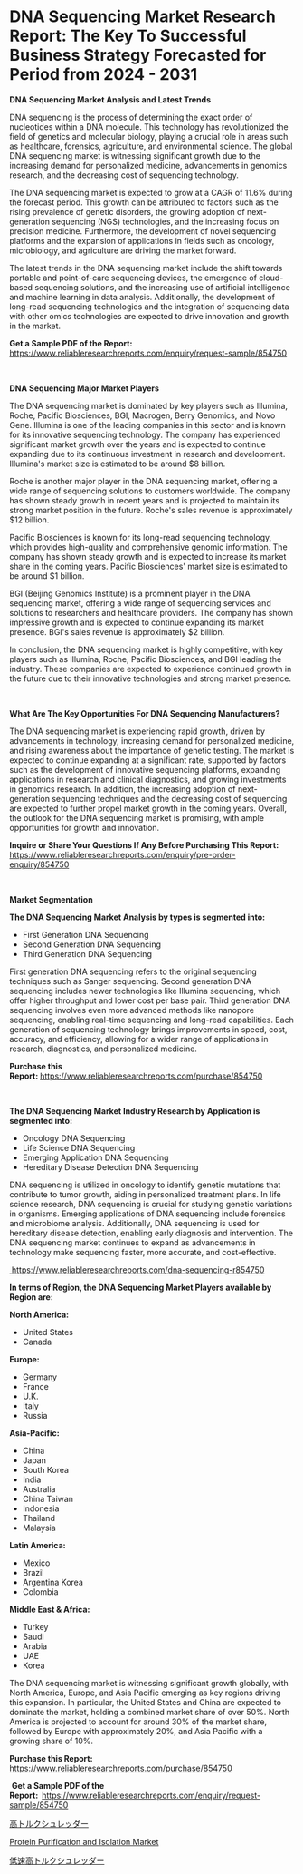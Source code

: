 <p><h1>DNA Sequencing Market Research Report: The Key To Successful Business Strategy Forecasted for Period from 2024 - 2031</h1></p><p><strong>DNA Sequencing Market Analysis and Latest Trends</strong></p>
<p><p>DNA sequencing is the process of determining the exact order of nucleotides within a DNA molecule. This technology has revolutionized the field of genetics and molecular biology, playing a crucial role in areas such as healthcare, forensics, agriculture, and environmental science. The global DNA sequencing market is witnessing significant growth due to the increasing demand for personalized medicine, advancements in genomics research, and the decreasing cost of sequencing technology.</p><p>The DNA sequencing market is expected to grow at a CAGR of 11.6% during the forecast period. This growth can be attributed to factors such as the rising prevalence of genetic disorders, the growing adoption of next-generation sequencing (NGS) technologies, and the increasing focus on precision medicine. Furthermore, the development of novel sequencing platforms and the expansion of applications in fields such as oncology, microbiology, and agriculture are driving the market forward.</p><p>The latest trends in the DNA sequencing market include the shift towards portable and point-of-care sequencing devices, the emergence of cloud-based sequencing solutions, and the increasing use of artificial intelligence and machine learning in data analysis. Additionally, the development of long-read sequencing technologies and the integration of sequencing data with other omics technologies are expected to drive innovation and growth in the market.</p></p>
<p><strong>Get a Sample PDF of the Report:&nbsp;</strong> <a href="https://www.reliableresearchreports.com/enquiry/request-sample/854750">https://www.reliableresearchreports.com/enquiry/request-sample/854750</a></p>
<p>&nbsp;</p>
<p><strong>DNA Sequencing Major Market Players</strong></p>
<p><p>The DNA sequencing market is dominated by key players such as Illumina, Roche, Pacific Biosciences, BGI, Macrogen, Berry Genomics, and Novo Gene. Illumina is one of the leading companies in this sector and is known for its innovative sequencing technology. The company has experienced significant market growth over the years and is expected to continue expanding due to its continuous investment in research and development. Illumina's market size is estimated to be around $8 billion.</p><p>Roche is another major player in the DNA sequencing market, offering a wide range of sequencing solutions to customers worldwide. The company has shown steady growth in recent years and is projected to maintain its strong market position in the future. Roche's sales revenue is approximately $12 billion.</p><p>Pacific Biosciences is known for its long-read sequencing technology, which provides high-quality and comprehensive genomic information. The company has shown steady growth and is expected to increase its market share in the coming years. Pacific Biosciences' market size is estimated to be around $1 billion.</p><p>BGI (Beijing Genomics Institute) is a prominent player in the DNA sequencing market, offering a wide range of sequencing services and solutions to researchers and healthcare providers. The company has shown impressive growth and is expected to continue expanding its market presence. BGI's sales revenue is approximately $2 billion.</p><p>In conclusion, the DNA sequencing market is highly competitive, with key players such as Illumina, Roche, Pacific Biosciences, and BGI leading the industry. These companies are expected to experience continued growth in the future due to their innovative technologies and strong market presence.</p></p>
<p>&nbsp;</p>
<p><strong>What Are The Key Opportunities For DNA Sequencing Manufacturers?</strong></p>
<p><p>The DNA sequencing market is experiencing rapid growth, driven by advancements in technology, increasing demand for personalized medicine, and rising awareness about the importance of genetic testing. The market is expected to continue expanding at a significant rate, supported by factors such as the development of innovative sequencing platforms, expanding applications in research and clinical diagnostics, and growing investments in genomics research. In addition, the increasing adoption of next-generation sequencing techniques and the decreasing cost of sequencing are expected to further propel market growth in the coming years. Overall, the outlook for the DNA sequencing market is promising, with ample opportunities for growth and innovation.</p></p>
<p><strong>Inquire or Share Your Questions If Any Before Purchasing This Report:</strong> <a href="https://www.reliableresearchreports.com/enquiry/pre-order-enquiry/854750">https://www.reliableresearchreports.com/enquiry/pre-order-enquiry/854750</a></p>
<p>&nbsp;</p>
<p><strong>Market Segmentation</strong></p>
<p><strong>The DNA Sequencing Market Analysis by types is segmented into:</strong></p>
<p><ul><li>First Generation DNA Sequencing</li><li>Second Generation DNA Sequencing</li><li>Third Generation DNA Sequencing</li></ul></p>
<p><p>First generation DNA sequencing refers to the original sequencing techniques such as Sanger sequencing. Second generation DNA sequencing includes newer technologies like Illumina sequencing, which offer higher throughput and lower cost per base pair. Third generation DNA sequencing involves even more advanced methods like nanopore sequencing, enabling real-time sequencing and long-read capabilities. Each generation of sequencing technology brings improvements in speed, cost, accuracy, and efficiency, allowing for a wider range of applications in research, diagnostics, and personalized medicine.</p></p>
<p><strong>Purchase this Report:&nbsp;</strong><a href="https://www.reliableresearchreports.com/purchase/854750">https://www.reliableresearchreports.com/purchase/854750</a></p>
<p>&nbsp;</p>
<p><strong>The DNA Sequencing Market Industry Research by Application is segmented into:</strong></p>
<p><ul><li>Oncology DNA Sequencing</li><li>Life Science DNA Sequencing</li><li>Emerging Application DNA Sequencing</li><li>Hereditary Disease Detection DNA Sequencing</li></ul></p>
<p><p>DNA sequencing is utilized in oncology to identify genetic mutations that contribute to tumor growth, aiding in personalized treatment plans. In life science research, DNA sequencing is crucial for studying genetic variations in organisms. Emerging applications of DNA sequencing include forensics and microbiome analysis. Additionally, DNA sequencing is used for hereditary disease detection, enabling early diagnosis and intervention. The DNA sequencing market continues to expand as advancements in technology make sequencing faster, more accurate, and cost-effective.</p></p>
<p><a href="https://www.reliableresearchreports.com/dna-sequencing-r854750">&nbsp;https://www.reliableresearchreports.com/dna-sequencing-r854750</a></p>
<p><strong>In terms of Region, the DNA Sequencing Market Players available by Region are:</strong></p>
<p>
    <p> <strong> North America: </strong>
        <ul>
            <li>United States</li>
            <li>Canada</li>
        </ul>
        </p> 
    <p> <strong> Europe: </strong>
        <ul>
            <li>Germany</li>
            <li>France</li>
            <li>U.K.</li>
            <li>Italy</li>
            <li>Russia</li>
        </ul>
        </p> 
    <p> <strong> Asia-Pacific: </strong>
        <ul>
            <li>China</li>
            <li>Japan</li>
            <li>South Korea</li>
            <li>India</li>
            <li>Australia</li>
            <li>China Taiwan</li>
            <li>Indonesia</li>
            <li>Thailand</li>
            <li>Malaysia</li>
        </ul>
        </p> 
    <p> <strong> Latin America: </strong>
        <ul>
            <li>Mexico</li>
            <li>Brazil</li>
            <li>Argentina Korea</li>
            <li>Colombia</li>
        </ul>
        </p> 
    <p> <strong> Middle East & Africa: </strong>
        <ul>
            <li>Turkey</li>
            <li>Saudi</li>
            <li>Arabia</li>
            <li>UAE</li>
            <li>Korea</li>
        </ul>
    </p>
    </p>
<p><p>The DNA sequencing market is witnessing significant growth globally, with North America, Europe, and Asia Pacific emerging as key regions driving this expansion. In particular, the United States and China are expected to dominate the market, holding a combined market share of over 50%. North America is projected to account for around 30% of the market share, followed by Europe with approximately 20%, and Asia Pacific with a growing share of 10%.</p></p>
<p><strong>Purchase this Report: </strong><a href="https://www.reliableresearchreports.com/purchase/854750">https://www.reliableresearchreports.com/purchase/854750</a></p>
<p>&nbsp;<strong>Get a Sample PDF of the Report:&nbsp;&nbsp;</strong><a href="https://www.reliableresearchreports.com/enquiry/request-sample/854750">https://www.reliableresearchreports.com/enquiry/request-sample/854750</a></p>
<p><strong></strong></p>
<p><p><a href="https://github.com/nemesis2824/Market-Research-Report-List-1/blob/main/418382948601.md">高トルクシュレッダー</a></p><p><a href="https://github.com/gracielawharr/Market-Research-Report-List-1/blob/main/protein-purification-and-isolation-market.md">Protein Purification and Isolation Market</a></p><p><a href="https://github.com/CieloStamm/Market-Research-Report-List-1/blob/main/144686948602.md">低速高トルクシュレッダー</a></p></p>
